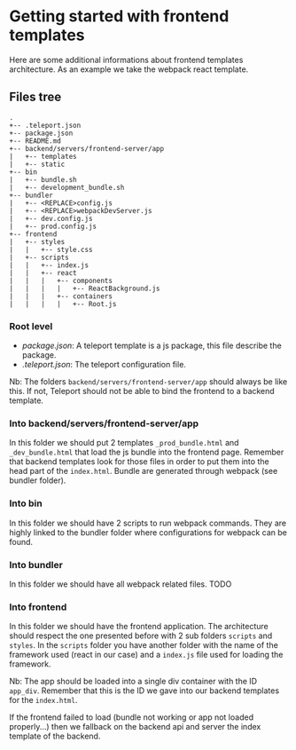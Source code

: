 # Getting started with frontend templates
Here are some additional informations about frontend templates architecture. As an example we take the webpack react template.

## Files tree
```
.
+-- .teleport.json
+-- package.json
+-- README.md
+-- backend/servers/frontend-server/app
|   +-- templates
|   +-- static
+-- bin
|   +-- bundle.sh
|   +-- development_bundle.sh
+-- bundler
|   +-- <REPLACE>config.js
|   +-- <REPLACE>webpackDevServer.js
|   +-- dev.config.js
|   +-- prod.config.js
+-- frontend
|   +-- styles
|   |   +-- style.css
|   +-- scripts
|   |   +-- index.js
|   |   +-- react
|   |   |   +-- components
|   |   |   |   +-- ReactBackground.js
|   |   |   +-- containers
|   |   |   |   +-- Root.js
```

### Root level
- *package.json*: A teleport template is a js package, this file describe the package.
- *.teleport.json*: The teleport configuration file.

Nb: The folders `backend/servers/frontend-server/app` should always be like this. If not, Teleport should not be able to bind the frontend to a backend template.

### Into backend/servers/frontend-server/app
In this folder we should put 2 templates `_prod_bundle.html` and `_dev_bundle.html` that load the js bundle into the frontend page. Remember that backend templates look for those files in order to put them into the head part of the `index.html`. Bundle are generated through webpack (see bundler folder).

### Into bin
In this folder we should have 2 scripts to run webpack commands. They are highly linked to the bundler folder where configurations for webpack can be found.

### Into bundler
In this folder we should have all webpack related files.
TODO

### Into frontend
In this folder we should have the frontend application. The architecture should respect the one presented before with 2 sub folders `scripts` and `styles`. In the `scripts` folder you have another folder with the name of the framework used (react in our case) and a `index.js` file used for loading the framework.

Nb: The app should be loaded into a single div container with the ID `app_div`. Remember that this is the ID we gave into our backend templates for the `index.html`.

If the frontend failed to load (bundle not working or app not loaded properly...) then we fallback on the backend api and server the index template of the backend.
